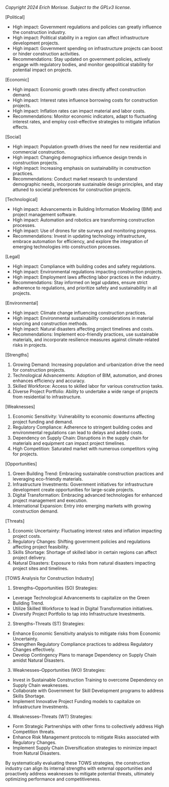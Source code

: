 *Copyright 2024 Erich Morisse.  Subject to the GPLv3 license.*


[Political]
- High impact: Government regulations and policies can greatly influence the construction industry.
- High impact: Political stability in a region can affect infrastructure development projects.
- High impact: Government spending on infrastructure projects can boost or hinder construction activities.
- Recommendations: Stay updated on government policies, actively engage with regulatory bodies, and monitor geopolitical stability for potential impact on projects.

[Economic]
- High impact: Economic growth rates directly affect construction demand.
- High impact: Interest rates influence borrowing costs for construction projects.
- High impact: Inflation rates can impact material and labor costs.
- Recommendations: Monitor economic indicators, adapt to fluctuating interest rates, and employ cost-effective strategies to mitigate inflation effects.

[Social]
- High impact: Population growth drives the need for new residential and commercial construction.
- High impact: Changing demographics influence design trends in construction projects.
- High impact: Increasing emphasis on sustainability in construction practices.
- Recommendations: Conduct market research to understand demographic needs, incorporate sustainable design principles, and stay attuned to societal preferences for construction projects.

[Technological]
- High impact: Advancements in Building Information Modeling (BIM) and project management software.
- High impact: Automation and robotics are transforming construction processes.
- High impact: Use of drones for site surveys and monitoring progress.
- Recommendations: Invest in updating technology infrastructure, embrace automation for efficiency, and explore the integration of emerging technologies into construction processes.

[Legal]
- High impact: Compliance with building codes and safety regulations.
- High impact: Environmental regulations impacting construction projects.
- High impact: Employment laws affecting labor practices in the industry.
- Recommendations: Stay informed on legal updates, ensure strict adherence to regulations, and prioritize safety and sustainability in all projects.

[Environmental]
- High impact: Climate change influencing construction practices.
- High impact: Environmental sustainability considerations in material sourcing and construction methods.
- High impact: Natural disasters affecting project timelines and costs.
- Recommendations: Implement eco-friendly practices, use sustainable materials, and incorporate resilience measures against climate-related risks in projects.

[Strengths]
1. Growing Demand: Increasing population and urbanization drive the need for construction projects.
2. Technological Advancements: Adoption of BIM, automation, and drones enhances efficiency and accuracy.
3. Skilled Workforce: Access to skilled labor for various construction tasks.
4. Diverse Project Portfolio: Ability to undertake a wide range of projects from residential to infrastructure.

[Weaknesses]
1. Economic Sensitivity: Vulnerability to economic downturns affecting project funding and demand.
2. Regulatory Compliance: Adherence to stringent building codes and environmental regulations can lead to delays and added costs.
3. Dependency on Supply Chain: Disruptions in the supply chain for materials and equipment can impact project timelines.
4. High Competition: Saturated market with numerous competitors vying for projects.

[Opportunities]
1. Green Building Trend: Embracing sustainable construction practices and leveraging eco-friendly materials.
2. Infrastructure Investments: Government initiatives for infrastructure development create opportunities for large-scale projects.
3. Digital Transformation: Embracing advanced technologies for enhanced project management and execution.
4. International Expansion: Entry into emerging markets with growing construction demand.

[Threats]
1. Economic Uncertainty: Fluctuating interest rates and inflation impacting project costs.
2. Regulatory Changes: Shifting government policies and regulations affecting project feasibility.
3. Skills Shortage: Shortage of skilled labor in certain regions can affect project delivery.
4. Natural Disasters: Exposure to risks from natural disasters impacting project sites and timelines.

[TOWS Analysis for Construction Industry]

1. Strengths–Opportunities (SO) Strategies:
- Leverage Technological Advancements to capitalize on the Green Building Trend.
- Utilize Skilled Workforce to lead in Digital Transformation initiatives.
- Diversify Project Portfolio to tap into Infrastructure Investments.
  
2. Strengths–Threats (ST) Strategies:
- Enhance Economic Sensitivity analysis to mitigate risks from Economic Uncertainty.
- Strengthen Regulatory Compliance practices to address Regulatory Changes effectively.
- Develop Contingency Plans to manage Dependency on Supply Chain amidst Natural Disasters.

3. Weaknesses–Opportunities (WO) Strategies:
- Invest in Sustainable Construction Training to overcome Dependency on Supply Chain weaknesses.
- Collaborate with Government for Skill Development programs to address Skills Shortage.
- Implement Innovative Project Funding models to capitalize on Infrastructure Investments.

4. Weaknesses–Threats (WT) Strategies:
- Form Strategic Partnerships with other firms to collectively address High Competition threats.
- Enhance Risk Management protocols to mitigate Risks associated with Regulatory Changes.
- Implement Supply Chain Diversification strategies to minimize impact from Natural Disasters. 

By systematically evaluating these TOWS strategies, the construction industry can align its internal strengths with external opportunities and proactively address weaknesses to mitigate potential threats, ultimately optimizing performance and competitiveness.

